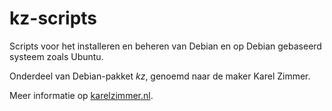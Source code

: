 # kz-scripts

Scripts voor het installeren en beheren van Debian en op Debian gebaseerd
systeem zoals Ubuntu.

Onderdeel van Debian-pakket *kz*, genoemd naar de maker Karel Zimmer.

Meer informatie op [karelzimmer.nl](https://karelzimmer.nl).
